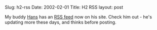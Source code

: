 Slug: h2-rss
Date: 2002-02-01
Title: H2 RSS
layout: post

My buddy <a href="http://www.codefoo.org/~hans/">Hans</a> has an <a href="http://www.codefoo.org/~hans/feeds/rss.php">RSS feed</a> now on his site. Check him out - he&#39;s updating more these days, and thinks before posting.

